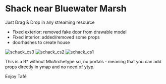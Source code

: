 # Shack near Bluewater Marsh

Just Drag & Drop in any streaming resource

+ Fixed exterior: removed fake door from drawable model
+ Fixed interior: added/removed some props
+ doorhashes to create house

![schack_cs3](https://github.com/zetafe1/scs_schack_cs/assets/79672264/ce3cd52b-686f-4c2e-a0b2-9342f2316564)
![schack_cs2](https://github.com/zetafe1/scs_schack_cs/assets/79672264/b8ed34f3-1835-486c-ad7b-3dd3ac33ba5c)
![schack_cs1](https://github.com/zetafe1/scs_schack_cs/assets/79672264/d2c41993-707c-4725-b63a-92efb0ef146c)


This is a R* without MloArchetype so, no portals - meaning that you can add props directly in ymap and no need of ytyp.

Enjoy
Tafé
